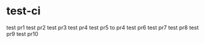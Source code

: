 # test-ci
test pr1
test pr2
test pr3
test pr4
test pr5 to pr4
test pr6
test pr7
test pr8
test pr9
test pr10

